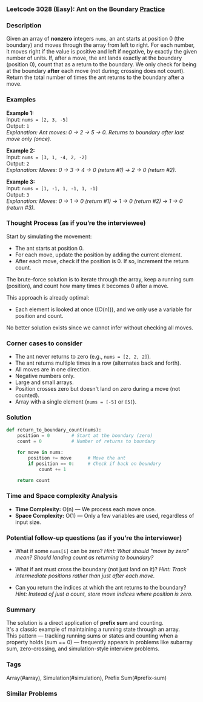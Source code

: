 ### Leetcode 3028 (Easy): Ant on the Boundary [Practice](https://leetcode.com/problems/ant-on-the-boundary)

### Description  
Given an array of **nonzero** integers `nums`, an ant starts at position 0 (the boundary) and moves through the array from left to right. For each number, it moves right if the value is positive and left if negative, by exactly the given number of units. If, after a move, the ant lands exactly at the boundary (position 0), count that as a return to the boundary. We only check for being at the boundary **after** each move (not during; crossing does not count).  
Return the total number of times the ant returns to the boundary after a move.

### Examples  

**Example 1:**  
Input: `nums = [2, 3, -5]`  
Output: `1`  
*Explanation: Ant moves: 0 → 2 → 5 → 0. Returns to boundary after last move only (once).*

**Example 2:**  
Input: `nums = [3, 1, -4, 2, -2]`  
Output: `2`  
*Explanation: Moves: 0 → 3 → 4 → 0 (return #1) → 2 → 0 (return #2).*

**Example 3:**  
Input: `nums = [1, -1, 1, -1, 1, -1]`  
Output: `3`  
*Explanation: Moves: 0 → 1 → 0 (return #1) → 1 → 0 (return #2) → 1 → 0 (return #3).*

### Thought Process (as if you’re the interviewee)  
Start by simulating the movement:

- The ant starts at position 0.
- For each move, update the position by adding the current element.
- After each move, check if the position is 0. If so, increment the return count.

The brute-force solution is to iterate through the array, keep a running sum (position), and count how many times it becomes 0 after a move.

This approach is already optimal:  
- Each element is looked at once (\(O(n)\)), and we only use a variable for position and count.

No better solution exists since we cannot infer without checking all moves.

### Corner cases to consider  
- The ant never returns to zero (e.g., `nums = [2, 2, 2]`).
- The ant returns multiple times in a row (alternates back and forth).
- All moves are in one direction.
- Negative numbers only.
- Large and small arrays.
- Position crosses zero but doesn't land on zero during a move (not counted).
- Array with a single element (`nums = [-5]` or `[5]`).

### Solution

```python
def return_to_boundary_count(nums):
    position = 0        # Start at the boundary (zero)
    count = 0           # Number of returns to boundary

    for move in nums:
        position += move      # Move the ant
        if position == 0:     # Check if back on boundary
            count += 1

    return count
```

### Time and Space complexity Analysis  

- **Time Complexity:** O(n) — We process each move once.
- **Space Complexity:** O(1) — Only a few variables are used, regardless of input size.

### Potential follow-up questions (as if you’re the interviewer)  

- What if some `nums[i]` can be zero?
  *Hint: What should "move by zero" mean? Should landing count as returning to boundary?*

- What if ant must cross the boundary (not just land on it)?
  *Hint: Track intermediate positions rather than just after each move.*

- Can you return the indices at which the ant returns to the boundary?
  *Hint: Instead of just a count, store move indices where position is zero.*

### Summary
The solution is a direct application of **prefix sum** and counting.  
It's a classic example of maintaining a running state through an array.  
This pattern — tracking running sums or states and counting when a property holds (sum == 0) — frequently appears in problems like subarray sum, zero-crossing, and simulation-style interview problems.

### Tags
Array(#array), Simulation(#simulation), Prefix Sum(#prefix-sum)

### Similar Problems

